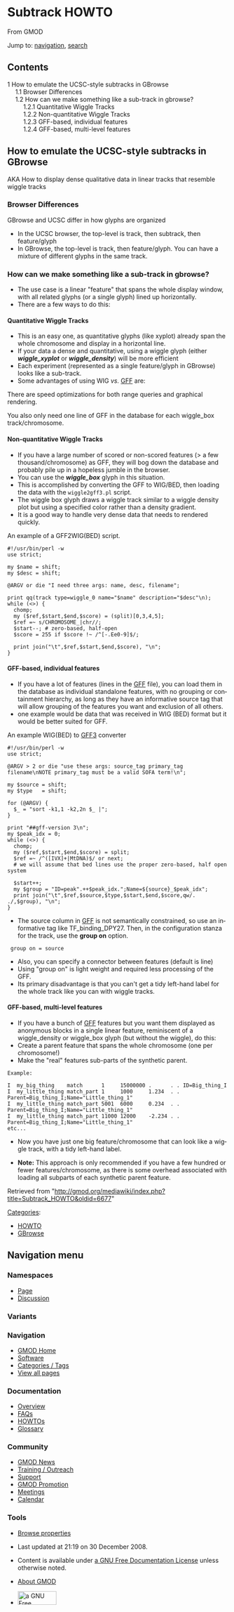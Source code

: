 <div id="mw-page-base" class="noprint">

</div>

<div id="mw-head-base" class="noprint">

</div>

<div id="content" class="mw-body" role="main">

<span id="top"></span>

<div id="mw-js-message" style="display:none;">

</div>



# <span dir="auto">Subtrack HOWTO</span>

<div id="bodyContent">

<div id="siteSub">

From GMOD

</div>

<div id="contentSub">

</div>

<div id="jump-to-nav" class="mw-jump">

Jump to: [navigation](#mw-navigation), [search](#p-search)

</div>

<div id="mw-content-text" class="mw-content-ltr" lang="en" dir="ltr">

<div id="toc" class="toc">

<div id="toctitle">

## Contents

</div>

- [<span class="tocnumber">1</span> <span class="toctext">How to emulate
  the UCSC-style subtracks in
  GBrowse</span>](#How_to_emulate_the_UCSC-style_subtracks_in_GBrowse)
  - [<span class="tocnumber">1.1</span> <span class="toctext">Browser
    Differences</span>](#Browser_Differences)
  - [<span class="tocnumber">1.2</span> <span class="toctext">How can we
    make something like a sub-track in
    gbrowse?</span>](#How_can_we_make_something_like_a_sub-track_in_gbrowse.3F)
    - [<span class="tocnumber">1.2.1</span>
      <span class="toctext">Quantitative Wiggle
      Tracks</span>](#Quantitative_Wiggle_Tracks)
    - [<span class="tocnumber">1.2.2</span>
      <span class="toctext">Non-quantitative Wiggle
      Tracks</span>](#Non-quantitative_Wiggle_Tracks)
    - [<span class="tocnumber">1.2.3</span>
      <span class="toctext">GFF-based, individual
      features</span>](#GFF-based.2C_individual_features)
    - [<span class="tocnumber">1.2.4</span>
      <span class="toctext">GFF-based, multi-level
      features</span>](#GFF-based.2C_multi-level_features)

</div>

## <span id="How_to_emulate_the_UCSC-style_subtracks_in_GBrowse" class="mw-headline">How to emulate the UCSC-style subtracks in GBrowse</span>

AKA How to display dense qualitative data in linear tracks that resemble
wiggle tracks

### <span id="Browser_Differences" class="mw-headline">Browser Differences</span>

GBrowse and UCSC differ in how glyphs are organized

- In the UCSC browser, the top-level is track, then subtrack, then
  feature/glyph
- In GBrowse, the top-level is track, then feature/glyph. You can have a
  mixture of different glyphs in the same track.

### <span id="How_can_we_make_something_like_a_sub-track_in_gbrowse.3F" class="mw-headline">How can we make something like a sub-track in gbrowse?</span>

- The use case is a linear "feature" that spans the whole display
  window, with all related glyphs (or a single glyph) lined up
  horizontally.
- There are a few ways to do this:

#### <span id="Quantitative_Wiggle_Tracks" class="mw-headline">Quantitative Wiggle Tracks</span>

- This is an easy one, as quantitative glyphs (like xyplot) already span
  the whole chromosome and display in a horizontal line.
- If your data a dense and quantitative, using a wiggle glyph (either
  ***wiggle_xyplot*** or ***wiggle_density***) will be more efficient
- Each experiment (represented as a single feature/glyph in GBrowse)
  looks like a sub-track.
- Some advantages of using WIG *vs.* [GFF](GFF "GFF") are:

There are speed optimizations for both range queries and graphical
rendering.

You also only need one line of GFF in the database for each wiggle_box
track/chromosome.

#### <span id="Non-quantitative_Wiggle_Tracks" class="mw-headline">Non-quantitative Wiggle Tracks</span>

- If you have a large number of scored or non-scored features (\> a few
  thousand/chromosome) as GFF, they will bog down the database and
  probably pile up in a hopeless jumble in the browser.
- You can use the ***wiggle_box*** glyph in this situation.
- This is accomplished by converting the GFF to WIG/BED, then loading
  the data with the `wiggle2gff3.pl` script.
- The wiggle box glyph draws a wiggle track similar to a wiggle density
  plot but using a specified color rather than a density gradient.
- It is a good way to handle very dense data that needs to rendered
  quickly.

An example of a GFF2WIG(BED) script.

    #!/usr/bin/perl -w
    use strict;

    my $name = shift;
    my $desc = shift;

    @ARGV or die "I need three args: name, desc, filename";

    print qq(track type=wiggle_0 name="$name" description="$desc"\n);
    while (<>) {
      chomp;
      my ($ref,$start,$end,$score) = (split)[0,3,4,5];
      $ref =~ s/CHROMOSOME_|chr//;
      $start--; # zero-based, half-open
      $score = 255 if $score !~ /^[-.Ee0-9]$/;

      print join("\t",$ref,$start,$end,$score), "\n";
    }

#### <span id="GFF-based.2C_individual_features" class="mw-headline">GFF-based, individual features</span>

- If you have a lot of features (lines in the [GFF](GFF "GFF") file),
  you can load them in the database as individual standalone features,
  with no grouping or containment hierarchy, as long as they have an
  informative source tag that will allow grouping of the features you
  want and exclusion of all others.
- one example would be data that was received in WIG (BED) format but it
  would be better suited for GFF.

An example WIG(BED) to [GFF3](GFF3 "GFF3") converter

    #!/usr/bin/perl -w
    use strict;

    @ARGV > 2 or die "use these args: source_tag primary_tag filename\nNOTE primary_tag must be a valid SOFA term!\n";

    my $source = shift;
    my $type   = shift;

    for (@ARGV) {
      $_ = "sort -k1,1 -k2,2n $_ |";
    }

    print "##gff-version 3\n";
    my $peak_idx = 0;
    while (<>) {
      chomp;
      my ($ref,$start,$end,$score) = split;
      $ref =~ /^([IVX]+|MtDNA)$/ or next;
      # we will assume that bed lines use the proper zero-based, half open system

      $start++;
      my $group = "ID=peak".++$peak_idx.";Name=${source}_$peak_idx";
      print join("\t",$ref,$source,$type,$start,$end,$score,qw/. ./,$group), "\n";
    }

- The source column in [GFF](GFF "GFF") is not semantically constrained,
  so use an informative tag like TF_binding_DPY27. Then, in the
  configuration stanza for the track, use the **group on** option.

<!-- -->

     group on = source

- Also, you can specify a connector between features (default is line)
- Using "group on" is light weight and required less processing of the
  GFF.
- Its primary disadvantage is that you can't get a tidy left-hand label
  for the whole track like you can with wiggle tracks.

#### <span id="GFF-based.2C_multi-level_features" class="mw-headline">GFF-based, multi-level features</span>

- If you have a bunch of [GFF](GFF "GFF") features but you want them
  displayed as anonymous blocks in a single linear feature, reminiscent
  of a wiggle_density or wiggle_box glyph (but without the wiggle), do
  this:
- Create a parent feature that spans the whole chromosome (one per
  chromosome!)
- Make the "real" features sub-parts of the synthetic parent.

<!-- -->

    Example:

    I  my_big_thing    match      1     15000000 .      . . ID=Big_thing_I
    I  my_little_thing match_part 1     1000     1.234  . . Parent=Big_thing_I;Name="Little_thing_1"
    I  my_little_thing match_part 5001  6000     0.234  . . Parent=Big_thing_I;Name="Little_thing_1"
    I  my_little_thing match_part 11000 12000    -2.234 . . Parent=Big_thing_I;Name="Little_thing_1"
    etc...

- Now you have just one big feature/chromosome that can look like a
  wiggle track, with a tidy left-hand label.

<!-- -->

- **Note:** This approach is only recommended if you have a few hundred
  or fewer features/chromosome, as there is some overhead associated
  with loading all subparts of each synthetic parent feature.

</div>

<div class="printfooter">

Retrieved from
"<http://gmod.org/mediawiki/index.php?title=Subtrack_HOWTO&oldid=6677>"

</div>

<div id="catlinks" class="catlinks">

<div id="mw-normal-catlinks" class="mw-normal-catlinks">

[Categories](Special:Categories "Special:Categories"):

- [HOWTO](Category:HOWTO "Category:HOWTO")
- [GBrowse](Category:GBrowse "Category:GBrowse")

</div>

</div>

<div class="visualClear">

</div>

</div>

</div>

<div id="mw-navigation">

## Navigation menu

<div id="mw-head">



<div id="left-navigation">

<div id="p-namespaces" class="vectorTabs" role="navigation"
aria-labelledby="p-namespaces-label">

### Namespaces

- <span id="ca-nstab-main"><a href="Subtrack_HOWTO" accesskey="c"
  title="View the content page [c]">Page</a></span>
- <span id="ca-talk"><a
  href="http://gmod.org/mediawiki/index.php?title=Talk:Subtrack_HOWTO&amp;action=edit&amp;redlink=1"
  accesskey="t"
  title="Discussion about the content page [t]">Discussion</a></span>

</div>

<div id="p-variants" class="vectorMenu emptyPortlet" role="navigation"
aria-labelledby="p-variants-label">

### 

### Variants[](#)

<div class="menu">

</div>

</div>

</div>

<div id="right-navigation">





</div>



</div>

</div>

</div>

<div id="mw-panel">

<div id="p-logo" role="banner">

<a href="Main_Page"
style="background-image: url(../images/GMOD-cogs.png);"
title="Visit the main page"></a>

</div>

<div id="p-Navigation" class="portal" role="navigation"
aria-labelledby="p-Navigation-label">

### Navigation

<div class="body">

- <span id="n-GMOD-Home">[GMOD Home](Main_Page)</span>
- <span id="n-Software">[Software](GMOD_Components)</span>
- <span id="n-Categories-.2F-Tags">[Categories /
  Tags](Categories)</span>
- <span id="n-View-all-pages">[View all pages](Special:AllPages)</span>

</div>

</div>

<div id="p-Documentation" class="portal" role="navigation"
aria-labelledby="p-Documentation-label">

### Documentation

<div class="body">

- <span id="n-Overview">[Overview](Overview)</span>
- <span id="n-FAQs">[FAQs](Category:FAQ)</span>
- <span id="n-HOWTOs">[HOWTOs](Category:HOWTO)</span>
- <span id="n-Glossary">[Glossary](Glossary)</span>

</div>

</div>

<div id="p-Community" class="portal" role="navigation"
aria-labelledby="p-Community-label">

### Community

<div class="body">

- <span id="n-GMOD-News">[GMOD News](GMOD_News)</span>
- <span id="n-Training-.2F-Outreach">[Training /
  Outreach](Training_and_Outreach)</span>
- <span id="n-Support">[Support](Support)</span>
- <span id="n-GMOD-Promotion">[GMOD Promotion](GMOD_Promotion)</span>
- <span id="n-Meetings">[Meetings](Meetings)</span>
- <span id="n-Calendar">[Calendar](Calendar)</span>

</div>

</div>

<div id="p-tb" class="portal" role="navigation"
aria-labelledby="p-tb-label">

### Tools

<div class="body">


- <span id="t-smwbrowselink"><a href="Special:Browse/Subtrack_HOWTO" rel="smw-browse">Browse
  properties</a></span>


</div>

</div>

</div>

</div>

<div id="footer" role="contentinfo">

- <span id="footer-info-lastmod">Last updated at 21:19 on 30 December
  2008.</span>
<!-- - <span id="footer-info-viewcount">21,958 page views.</span> -->
- <span id="footer-info-copyright">Content is available under
  <a href="http://www.gnu.org/licenses/fdl-1.3.html" class="external"
  rel="nofollow">a GNU Free Documentation License</a> unless otherwise
  noted.</span>

<!-- -->

- <span id="footer-places-about">[About
  GMOD](GMOD:About "GMOD:About")</span>

<!-- -->

- <span id="footer-copyrightico">[<img src="http://www.gnu.org/graphics/gfdl-logo-small.png" width="88"
  height="31" alt="a GNU Free Documentation License" />](http://www.gnu.org/licenses/fdl-1.3.html)</span>




</div>
